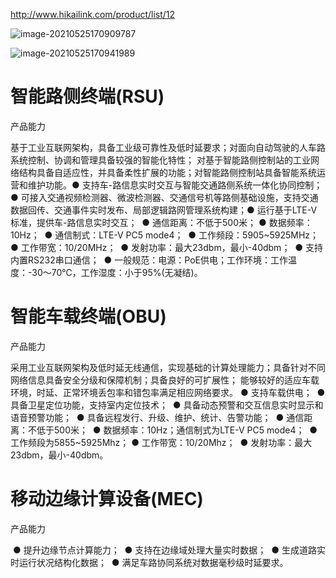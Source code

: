 http://www.hikailink.com/product/list/12

![image-20210525170909787](https://gitee.com/AiShiYuShiJiePingXing/img/raw/master/img/image-20210525170909787.png)

![image-20210525170941989](https://gitee.com/AiShiYuShiJiePingXing/img/raw/master/img/image-20210525170941989.png)

# 智能路侧终端(RSU)

产品能力

​            基于工业互联网架构，具备工业级可靠性及低时延要求；对面向自动驾驶的人车路系统控制、协调和管理具备较强的智能化特性；            对基于智能路侧控制站的工业网络结构具备自适应性，并具备柔性扩展的功能；对智能路侧控制站具备智能系统运营和维护功能。
​            ● 支持车-路信息实时交互与智能交通路侧系统一体化协同控制；
​            ● 可接入交通视频检测器、微波检测器、交通信号机等路侧基础设施，支持交通数据回传、交通事件实时发布、局部逻辑路网管理系统构建；
​            ● 运行基于LTE-V标准，提供车-路信息实时交互；
​            ● 通信距离：不低于500米；
​            ● 数据频率：10Hz；
​            ● 通信制式：LTE-V PC5 mode4；
​            ● 工作频段：5905~5925MHz；
​            ● 工作带宽：10/20MHz；
​            ● 发射功率：最大23dbm，最小-40dbm；
​            ● 支持内置RS232串口通信；
​            ● 一般规范：电源：PoE供电；工作环境：工作温度：-30～70℃，工作湿度：小于95%(无凝结)。        

# 智能车载终端(OBU)

产品能力

​            采用工业互联网架构及低时延无线通信，实现基础的计算处理能力；具备针对不同网络信息具备安全分级和保障机制；具备良好的可扩展性；            能够较好的适应车载环境，时延、正常环境丢包率和错包率满足相应网络要求。
​            ● 支持车载供电；
​            ● 具备卫星定位功能，支持室内定位技术；
​            ● 具备动态预警和交互信息实时显示和语音预警功能；
​            ● 具备远程发行、升级、维护、统计、告警功能；
​            ● 通信距离：不低于500米；
​            ● 数据频率：10Hz；通信制式为LTE-V PC5 mode4；
​            ● 工作频段为5855~5925Mhz；
​            ● 工作带宽：10/20Mhz；
​            ● 发射功率：最大23dbm，最小-40dbm。        

# 移动边缘计算设备(MEC)

产品能力

​            ● 提升边缘节点计算能力；
​            ● 支持在边缘域处理大量实时数据；
​            ● 生成道路实时运行状况结构化数据；
​            ● 满足车路协同系统对数据毫秒级时延要求。        